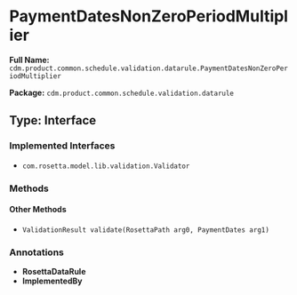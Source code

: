 # PaymentDatesNonZeroPeriodMultiplier

**Full Name:** `cdm.product.common.schedule.validation.datarule.PaymentDatesNonZeroPeriodMultiplier`

**Package:** `cdm.product.common.schedule.validation.datarule`

## Type: Interface

### Implemented Interfaces

- `com.rosetta.model.lib.validation.Validator`

### Methods

#### Other Methods

- `ValidationResult validate(RosettaPath arg0, PaymentDates arg1)`

### Annotations

- **RosettaDataRule**
- **ImplementedBy**


